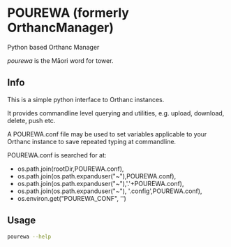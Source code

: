 # POUREWA (formerly OrthancManager)

Python based Orthanc Manager

*pourewa* is the Māori word for tower.

## Info

This is a simple python interface to Orthanc instances. 

It provides commandline level querying and utilities, e.g. upload, download, delete, push etc.

A POUREWA.conf file may be used to set variables applicable to your Orthanc instance to save repeated typing at commandline. 

POUREWA.conf is searched for at:
- os.path.join(rootDir,POUREWA.conf), 
- os.path.join(os.path.expanduser("~"),POUREWA.conf),
- os.path.join(os.path.expanduser("~"),'.'+POUREWA.conf), 
- os.path.join(os.path.expanduser("~"), '.config',POUREWA.conf),
- os.environ.get("POUREWA_CONF", '')


## Usage

```bash
pourewa --help
```
